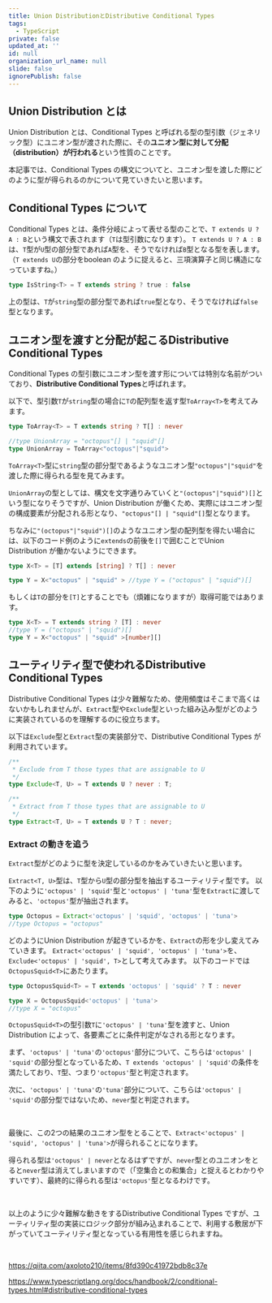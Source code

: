 ```yaml
---
title: Union DistributionとDistributive Conditional Types
tags:
  - TypeScript
private: false
updated_at: ''
id: null
organization_url_name: null
slide: false
ignorePublish: false
---
```

## Union Distribution とは
Union Distribution とは、Conditional Types と呼ばれる型の型引数（ジェネリック型）にユニオン型が渡された際に、その**ユニオン型に対して分配（distribution）が行われる**という性質のことです。

本記事では、Conditional Types の構文についてと、ユニオン型を渡した際にどのように型が得られるのかについて見ていきたいと思います。

## Conditional Types について
Conditional Types とは、条件分岐によって表せる型のことで、`T extends U ? A : B`という構文で表されます（`T`は型引数になります）。
`T extends U ? A : B`は、`T`型が`U`型の部分型であれば`A`型を、そうでなければ`B`型となる型を表します。
（`T extends U`の部分をboolean のように捉えると、三項演算子と同じ構造になっていますね。）

```ts
type IsString<T> = T extends string ? true : false
```
上の型は、`T`が`string`型の部分型であれば`true`型となり、そうでなければ`false`型となります。

## ユニオン型を渡すと分配が起こるDistributive Conditional Types
Conditional Types の型引数にユニオン型を渡す形については特別な名前がついており、**Distributive Conditional Types**と呼ばれます。

以下で、型引数`T`が`string`型の場合に`T`の配列型を返す型`ToArray<T>`を考えてみます。
```ts
type ToArray<T> = T extends string ? T[] : never

//type UnionArray = "octopus"[] | "squid"[]
type UnionArray = ToArray<"octopus"|"squid"> 
```
`ToArray<T>`型に`string`型の部分型であるようなユニオン型`"octopus"|"squid"`を渡した際に得られる型を見てみます。

`UnionArray`の型としては、構文を文字通りみていくと`"(octopus"|"squid")[]`という型になりそうですが、Union Distribution が働くため、実際にはユニオン型の構成要素が分配される形となり、`"octopus"[] | "squid"[]`型となります。


ちなみに`"(octopus"|"squid")[]`のようなユニオン型の配列型を得たい場合には、以下のコード例のように`extends`の前後を`[]`で囲むことでUnion Distribution が働かないようにできます。
```ts
type X<T> = [T] extends [string] ? T[] : never

type Y = X<"octopus" | "squid" > //type Y = ("octopus" | "squid")[]
```


もしくは`T`の部分を`[T]`とすることでも（煩雑になりますが）取得可能ではあります。
```ts
type X<T> = T extends string ? [T] : never
//type Y = ("octopus" | "squid")[]
type Y = X<"octopus" | "squid" >[number][]
```

## ユーティリティ型で使われるDistributive Conditional Types
Distributive Conditional Types は少々難解なため、使用頻度はそこまで高くはないかもしれませんが、`Extract`型や`Exclude`型といった組み込み型がどのように実装されているのを理解するのに役立ちます。

以下は`Exclude`型と`Extract`型の実装部分で、Distributive Conditional Types が利用されています。
```ts
/**
 * Exclude from T those types that are assignable to U
 */
type Exclude<T, U> = T extends U ? never : T;

/**
 * Extract from T those types that are assignable to U
 */
type Extract<T, U> = T extends U ? T : never;
```

### Extract の動きを追う
`Extract`型がどのように型を決定しているのかをみていきたいと思います。

`Extract<T, U>`型は、`T`型から`U`型の部分型を抽出するユーティリティ型です。
以下のように`'octopus' | 'squid'`型と`'octopus' | 'tuna'`型を`Extract`に渡してみると、`'octopus'`型が抽出されます。

```ts
type Octopus = Extract<'octopus' | 'squid', 'octopus' | 'tuna'>
//type Octopus = "octopus"
```

どのようにUnion Distribution が起きているかを、`Extract`の形を少し変えてみていきます。
`Extract<'octopus' | 'squid', 'octopus' | 'tuna'>`を、`Exclude<'octopus' | 'squid', T>`として考えてみます。
以下のコードでは`OctopusSquid<T>`にあたります。
```ts
type OctopusSquid<T> = T extends 'octopus' | 'squid' ? T : never

type X = OctopusSquid<'octopus' | 'tuna'>
//type X = "octopus"
```
`OctopusSquid<T>`の型引数`T`に`'octopus' | 'tuna'`型を渡すと、Union Distribution によって、各要素ごとに条件判定がなされる形となります。

まず、`'octopus' | 'tuna'`の`'octopus'`部分について、こちらは`'octopus' | 'squid'`の部分型となっているため、`T extends 'octopus' | 'squid'`の条件を満たしており、`T`型、つまり`'octopus'`型と判定されます。

次に、`'octopus' | 'tuna'`の`'tuna'`部分について、こちらは`'octopus' | 'squid'`の部分型ではないため、`never`型と判定されます。

<br/>

最後に、この2つの結果のユニオン型をとることで、`Extract<'octopus' | 'squid', 'octopus' | 'tuna'>`が得られることになります。

得られる型は`'octopus' | never`となるはずですが、`never`型とのユニオンをとると`never`型は消えてしまいますので（「空集合との和集合」と捉えるとわかりやすいです）、最終的に得られる型は`'octopus'`型となるわけです。

<br/>

以上のように少々難解な動きをするDistributive Conditional Types ですが、ユーティリティ型の実装にロジック部分が組み込まれることで、利用する敷居が下がっていてユーティリティ型となっている有用性を感じられますね。

<br/>

https://qiita.com/axoloto210/items/8fd390c41972bdb8c37e

https://www.typescriptlang.org/docs/handbook/2/conditional-types.html#distributive-conditional-types

